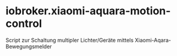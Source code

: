 # iobroker.xiaomi-aquara-motion-control
Script zur Schaltung multipler Lichter/Geräte mittels Xiaomi-Aqara-Bewegungsmelder
